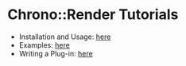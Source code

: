Chrono::Render Tutorials
========================

* Installation and Usage: [here](install.html)
* Examples: [here](examples.html)
* Writing a Plug-in: [here](plugin.html)

